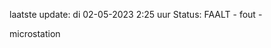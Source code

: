 laatste update: 
di 02-05-2023  2:25   uur 
Status: FAALT - fout - 
<div class="service R">microstation</div>